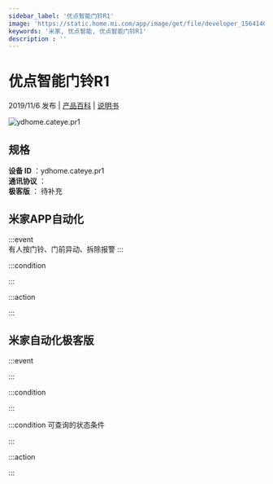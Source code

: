 ```yaml
---
sidebar_label: '优点智能门铃R1'
image: 'https://static.home.mi.com/app/image/get/file/developer_1564140533mwwrtyy1.png'
keywords: '米家, 优点智能, 优点智能门铃R1'
description : ''
---
```

# 优点智能门铃R1

2019/11/6 发布 | [产品百科](https://home.mi.com/webapp/content/baike/product/index.html?model=ydhome.cateye.pr1/) | [说明书](https://home.mi.com/views/introduction.html?model=ydhome.cateye.pr1&region=cn)

![ydhome.cateye.pr1](https://static.home.mi.com/app/image/get/file/developer_1564140533mwwrtyy1.png)

## 规格  
> 
**设备 ID** ：ydhome.cateye.pr1  
**通讯协议** ：  
**极客版**  ： 待补充 


## 米家APP自动化  

:::event  
有人按门铃、门前异动、拆除报警
:::

:::condition  

:::

:::action   

:::

## 米家自动化极客版  

:::event  

:::

:::condition  

:::

:::condition 可查询的状态条件  

:::

:::action  

:::

        
